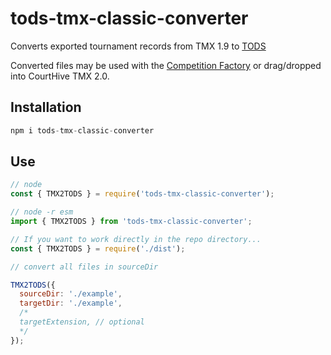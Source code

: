 # tods-tmx-classic-converter

Converts exported tournament records from TMX 1.9 to [TODS](https://itftennis.atlassian.net/wiki/spaces/TODS/overview)

Converted files may be used with the [Competition Factory](https://courthive.github.io/tods-competition-factory/) or drag/dropped into CourtHive TMX 2.0.

## Installation

```js
npm i tods-tmx-classic-converter
```

## Use

```js
// node
const { TMX2TODS } = require('tods-tmx-classic-converter');

// node -r esm
import { TMX2TODS } from 'tods-tmx-classic-converter';

// If you want to work directly in the repo directory...
const { TMX2TODS } = require('./dist');

// convert all files in sourceDir

TMX2TODS({
  sourceDir: './example',
  targetDir: './example',
  /*
  targetExtension, // optional
  */
});
```
